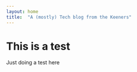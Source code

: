 ```yaml
---
layout: home
title:  "A (mostly) Tech blog from the Keeners"
---
```


# This is a test

Just doing a test here